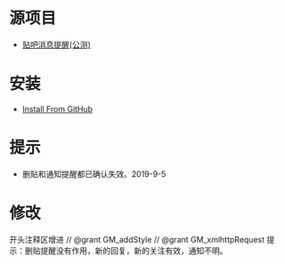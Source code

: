 # 源项目
* [贴吧消息提醒(公测)](https://t.52fisher.cn/tb-remind.html)
# 安装
- [Install From GitHub](https://github.com/shitianshiwa/baidu-tieba-userscript/raw/master/%E8%B4%B4%E5%90%A7%E5%9B%9E%E5%A4%8D%E6%8F%90%E9%86%92(%E9%9D%9E%E5%AE%98%E6%96%B9%E4%BF%AE%E6%94%B9)/%E8%B4%B4%E5%90%A7%E5%9B%9E%E5%A4%8D%E6%8F%90%E9%86%92(%E9%9D%9E%E5%AE%98%E6%96%B9%E4%BF%AE%E6%94%B9).user.js)
# 提示
* 删贴和通知提醒都已确认失效。2019-9-5
# 修改
开头注释区增进
// @grant           GM_addStyle
// @grant           GM_xmlhttpRequest
提示：删贴提醒没有作用，新的回复，新的关注有效，通知不明。